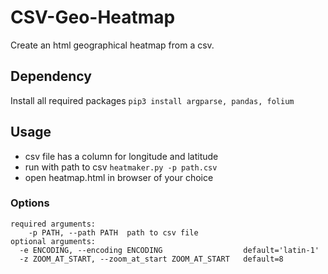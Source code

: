 # CSV-Geo-Heatmap
Create an html geographical heatmap from a csv.

## Dependency
Install all required packages 
`pip3 install argparse, pandas, folium`

## Usage

* csv file has a column for longitude and latitude
* run with path to csv `heatmaker.py -p path.csv`
* open heatmap.html in browser of your choice

### Options

```
required arguments:
    -p PATH, --path PATH  path to csv file
optional arguments:
  -e ENCODING, --encoding ENCODING                  default='latin-1'
  -z ZOOM_AT_START, --zoom_at_start ZOOM_AT_START   default=8
```
